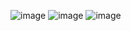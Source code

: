 ![image](https://github.com/user-attachments/assets/0a79b6a0-f325-4b56-9f8c-5620660d8f7d)
![image](https://github.com/user-attachments/assets/2ab515f1-0500-4348-a024-b33543a1f412)
![image](https://github.com/user-attachments/assets/44d67851-6e2f-481f-a851-bc8dbc117920)
